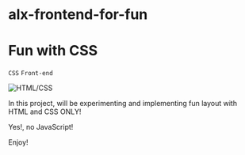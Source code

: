 # alx-frontend-for-fun

# Fun with CSS

`CSS` `Front-end`

![HTML/CSS](https://s3.amazonaws.com/alx-intranet.hbtn.io/uploads/medias/2020/2/94aa60f76c412f40a87b.png?X-Amz-Algorithm=AWS4-HMAC-SHA256&X-Amz-Credential=AKIARDDGGGOUSBVO6H7D%2F20220726%2Fus-east-1%2Fs3%2Faws4_request&X-Amz-Date=20220726T194559Z&X-Amz-Expires=86400&X-Amz-SignedHeaders=host&X-Amz-Signature=9564e79fc4280e4f28787feaac1f8cab76649726b29d26fa95079f6cc082f01e)

In this project, will be experimenting and implementing fun layout with HTML and CSS ONLY!

Yes!, no JavaScript!

Enjoy!